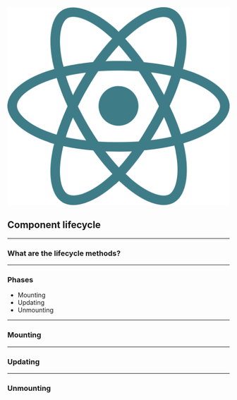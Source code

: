 <img src="img/react.svg" class="spin logo logo--small" />

## Component lifecycle

---

### What are the lifecycle methods?

---

### Phases

- Mounting
- Updating
- Unmounting

---

### Mounting

---

### Updating

---

### Unmounting
